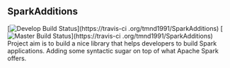 ## SparkAdditions
[![Develop Build Status](https://travis-ci.org/tmnd1991/SparkAdditions.svg?branch=develop)](https://travis-ci
.org/tmnd1991/SparkAdditions)
[![Master Build Status](https://travis-ci.org/tmnd1991/SparkAdditions.svg?branch=master)](https://travis-ci
.org/tmnd1991/SparkAdditions)
Project aim is to build a nice library that helps developers to build Spark applications. Adding some syntactic sugar
on top of what Apache Spark offers.